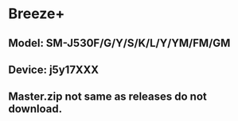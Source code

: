 # Breeze+
## Model: SM-J530F/G/Y/S/K/L/Y/YM/FM/GM
## Device: j5y17XXX
## Master.zip not same as releases do not download.

